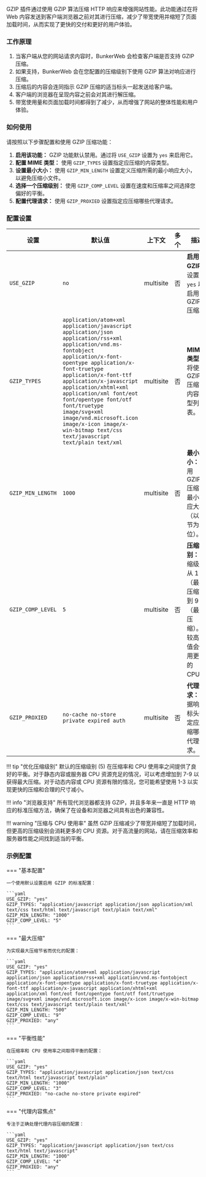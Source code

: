 GZIP 插件通过使用 GZIP 算法压缩 HTTP 响应来增强网站性能。此功能通过在将 Web 内容发送到客户端浏览器之前对其进行压缩，减少了带宽使用并缩短了页面加载时间，从而实现了更快的交付和更好的用户体验。

### 工作原理

1.  当客户端从您的网站请求内容时，BunkerWeb 会检查客户端是否支持 GZIP 压缩。
2.  如果支持，BunkerWeb 会在您配置的压缩级别下使用 GZIP 算法对响应进行压缩。
3.  压缩后的内容会连同指示 GZIP 压缩的适当标头一起发送给客户端。
4.  客户端的浏览器在呈现内容之前会对其进行解压缩。
5.  带宽使用量和页面加载时间都得到了减少，从而增强了网站的整体性能和用户体验。

### 如何使用

请按照以下步骤配置和使用 GZIP 压缩功能：

1.  **启用该功能：** GZIP 功能默认禁用。通过将 `USE_GZIP` 设置为 `yes` 来启用它。
2.  **配置 MIME 类型：** 使用 `GZIP_TYPES` 设置指定应压缩的内容类型。
3.  **设置最小大小：** 使用 `GZIP_MIN_LENGTH` 设置定义压缩所需的最小响应大小，以避免压缩小文件。
4.  **选择一个压缩级别：** 使用 `GZIP_COMP_LEVEL` 设置在速度和压缩率之间选择您偏好的平衡。
5.  **配置代理请求：** 使用 `GZIP_PROXIED` 设置指定应压缩哪些代理请求。

### 配置设置

| 设置              | 默认值                                                                                                                                                                                                                                                                                                                                                                                                                           | 上下文    | 多个 | 描述                                                                                |
| ----------------- | -------------------------------------------------------------------------------------------------------------------------------------------------------------------------------------------------------------------------------------------------------------------------------------------------------------------------------------------------------------------------------------------------------------------------------- | --------- | ---- | ----------------------------------------------------------------------------------- |
| `USE_GZIP`        | `no`                                                                                                                                                                                                                                                                                                                                                                                                                             | multisite | 否   | **启用 GZIP：** 设置为 `yes` 以启用 GZIP 压缩。                                     |
| `GZIP_TYPES`      | `application/atom+xml application/javascript application/json application/rss+xml application/vnd.ms-fontobject application/x-font-opentype application/x-font-truetype application/x-font-ttf application/x-javascript application/xhtml+xml application/xml font/eot font/opentype font/otf font/truetype image/svg+xml image/vnd.microsoft.icon image/x-icon image/x-win-bitmap text/css text/javascript text/plain text/xml` | multisite | 否   | **MIME 类型：** 将使用 GZIP 压缩的内容类型列表。                                    |
| `GZIP_MIN_LENGTH` | `1000`                                                                                                                                                                                                                                                                                                                                                                                                                           | multisite | 否   | **最小大小：** 应用 GZIP 压缩的最小响应大小（以字节为单位）。                       |
| `GZIP_COMP_LEVEL` | `5`                                                                                                                                                                                                                                                                                                                                                                                                                              | multisite | 否   | **压缩级别：** 压缩级别从 1（最小压缩）到 9（最大压缩）。较高的值会使用更多的 CPU。 |
| `GZIP_PROXIED`    | `no-cache no-store private expired auth`                                                                                                                                                                                                                                                                                                                                                                                         | multisite | 否   | **代理请求：** 根据响应标头指定应压缩哪些代理请求。                                 |

!!! tip "优化压缩级别"
    默认的压缩级别 (5) 在压缩率和 CPU 使用率之间提供了良好的平衡。对于静态内容或服务器 CPU 资源充足的情况，可以考虑增加到 7-9 以获得最大压缩。对于动态内容或 CPU 资源有限的情况，您可能希望使用 1-3 以实现更快的压缩和合理的尺寸减小。

!!! info "浏览器支持"
    所有现代浏览器都支持 GZIP，并且多年来一直是 HTTP 响应的标准压缩方法，确保了在设备和浏览器之间具有出色的兼容性。

!!! warning "压缩与 CPU 使用率"
    虽然 GZIP 压缩减少了带宽并缩短了加载时间，但更高的压缩级别会消耗更多的 CPU 资源。对于高流量的网站，请在压缩效率和服务器性能之间找到适当的平衡。

### 示例配置

=== "基本配置"

    一个使用默认设置启用 GZIP 的标准配置：

    ```yaml
    USE_GZIP: "yes"
    GZIP_TYPES: "application/javascript application/json application/xml text/css text/html text/javascript text/plain text/xml"
    GZIP_MIN_LENGTH: "1000"
    GZIP_COMP_LEVEL: "5"
    ```

=== "最大压缩"

    为实现最大压缩节省而优化的配置：

    ```yaml
    USE_GZIP: "yes"
    GZIP_TYPES: "application/atom+xml application/javascript application/json application/rss+xml application/vnd.ms-fontobject application/x-font-opentype application/x-font-truetype application/x-font-ttf application/x-javascript application/xhtml+xml application/xml font/eot font/opentype font/otf font/truetype image/svg+xml image/vnd.microsoft.icon image/x-icon image/x-win-bitmap text/css text/javascript text/plain text/xml"
    GZIP_MIN_LENGTH: "500"
    GZIP_COMP_LEVEL: "9"
    GZIP_PROXIED: "any"
    ```

=== "平衡性能"

    在压缩率和 CPU 使用率之间取得平衡的配置：

    ```yaml
    USE_GZIP: "yes"
    GZIP_TYPES: "application/javascript application/json text/css text/html text/javascript text/plain"
    GZIP_MIN_LENGTH: "1000"
    GZIP_COMP_LEVEL: "3"
    GZIP_PROXIED: "no-cache no-store private expired"
    ```

=== "代理内容焦点"

    专注于正确处理代理内容压缩的配置：

    ```yaml
    USE_GZIP: "yes"
    GZIP_TYPES: "application/javascript application/json text/css text/html text/javascript"
    GZIP_MIN_LENGTH: "1000"
    GZIP_COMP_LEVEL: "4"
    GZIP_PROXIED: "any"
    ```
